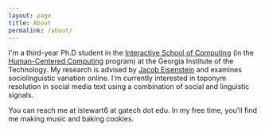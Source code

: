 ```yaml
---
layout: page
title: About
permalink: /about/
---
```


I'm a third-year Ph.D student in the [Interactive School of Computing](http://www.ic.gatech.edu/) (in the [Human-Centered Computing](http://www.hcc.cc.gatech.edu) program) at the Georgia Institute of the Technology. My research is advised by [Jacob Eisenstein](https://www.cc.gatech.edu/~jeisenst/) and examines sociolinguistic variation online. I'm currently interested in toponym resolution in social media text using a combination of social and linguistic signals.

You can reach me at istewart6 at gatech dot edu. In my free time, you'll find me making music and baking cookies.